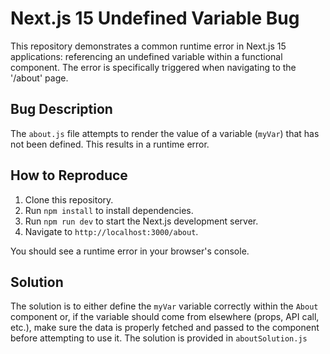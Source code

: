 # Next.js 15 Undefined Variable Bug

This repository demonstrates a common runtime error in Next.js 15 applications: referencing an undefined variable within a functional component.  The error is specifically triggered when navigating to the '/about' page.

## Bug Description
The `about.js` file attempts to render the value of a variable (`myVar`) that has not been defined. This results in a runtime error.

## How to Reproduce
1. Clone this repository.
2. Run `npm install` to install dependencies.
3. Run `npm run dev` to start the Next.js development server.
4. Navigate to `http://localhost:3000/about`.

You should see a runtime error in your browser's console.

## Solution
The solution is to either define the `myVar` variable correctly within the `About` component or, if the variable should come from elsewhere (props, API call, etc.), make sure the data is properly fetched and passed to the component before attempting to use it. The solution is provided in `aboutSolution.js`
